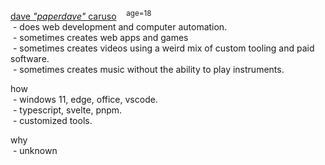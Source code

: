 [//]: # (using \- to use the regular - symbol and spacing stuff, we need       )
[//]: # (to insert <br/> a lot though, which isnt that nice.                   )

[dave *"paperdave"* caruso](https://paperdave.net)&nbsp;&nbsp;&nbsp;&nbsp;<sup>age=18</sup> <br/>
&nbsp;\- does web development and computer automation. <br/>
&nbsp;\- sometimes creates web apps and games <br/>
&nbsp;\- sometimes creates videos using a weird mix of custom tooling and paid software. <br/>
&nbsp;\- sometimes creates music without the ability to play instruments. <br/>

how <br/>
&nbsp;\- windows 11, edge, office, vscode. <br/>
&nbsp;\- typescript, svelte, pnpm. <br/>
&nbsp;\- customized tools. <br/>

why <br/>
&nbsp;\- unknown <br/>
